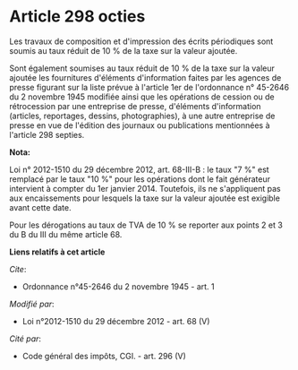 # Article 298 octies

Les travaux de composition et d'impression des écrits périodiques sont soumis au taux réduit de 10 % de la taxe sur la valeur
ajoutée. 

Sont également soumises au taux réduit de 10 % de la taxe sur la valeur ajoutée les fournitures d'éléments d'information
faites par les agences de presse figurant sur la liste prévue à l'article 1er de l'ordonnance n° 45-2646 du 2 novembre 1945
modifiée ainsi que les opérations de cession ou de rétrocession par une entreprise de presse, d'éléments d'information
(articles, reportages, dessins, photographies), à une autre entreprise de presse en vue de l'édition des journaux ou
publications mentionnées à l'article 298 septies.

**Nota:**

Loi n° 2012-1510 du 29 décembre 2012, art. 68-III-B : le taux "7 %" est remplacé par le taux "10 %" pour les opérations dont
le fait générateur intervient à compter du 1er janvier 2014. Toutefois, ils ne s'appliquent pas aux encaissements pour
lesquels la taxe sur la valeur ajoutée est exigible avant cette date. 

Pour les dérogations au taux de TVA de 10 % se reporter aux points 2 et 3 du B du III du même article 68.

**Liens relatifs à cet article**

_Cite_:

  - Ordonnance n°45-2646 du 2 novembre 1945 - art. 1

_Modifié par_:

  - Loi n°2012-1510 du 29 décembre 2012 - art. 68 (V)

_Cité par_:

  - Code général des impôts, CGI. - art. 296 (V)
